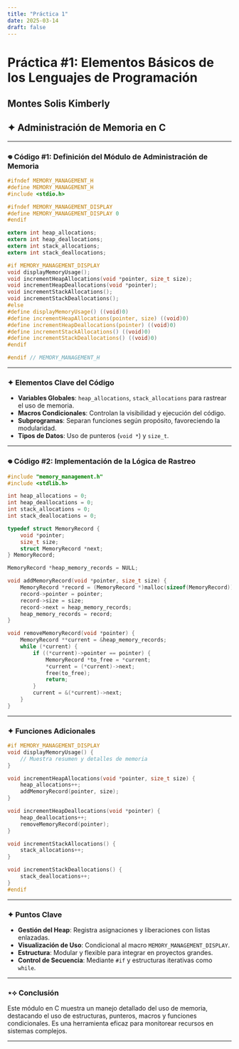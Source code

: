 ```yaml
---
title: "Práctica 1"
date: 2025-03-14
draft: false
---
```


# **Práctica #1: Elementos Básicos de los Lenguajes de Programación**

## **Montes Solis Kimberly**

## ✦ Administración de Memoria en C

---

### 𖦹 **Código #1: Definición del Módulo de Administración de Memoria**

```c
#ifndef MEMORY_MANAGEMENT_H
#define MEMORY_MANAGEMENT_H
#include <stdio.h>

#ifndef MEMORY_MANAGEMENT_DISPLAY
#define MEMORY_MANAGEMENT_DISPLAY 0
#endif

extern int heap_allocations;
extern int heap_deallocations;
extern int stack_allocations;
extern int stack_deallocations;

#if MEMORY_MANAGEMENT_DISPLAY
void displayMemoryUsage();
void incrementHeapAllocations(void *pointer, size_t size);
void incrementHeapDeallocations(void *pointer);
void incrementStackAllocations();
void incrementStackDeallocations();
#else
#define displayMemoryUsage() ((void)0)
#define incrementHeapAllocations(pointer, size) ((void)0)
#define incrementHeapDeallocations(pointer) ((void)0)
#define incrementStackAllocations() ((void)0)
#define incrementStackDeallocations() ((void)0)
#endif

#endif // MEMORY_MANAGEMENT_H
```

---

### ✦ Elementos Clave del Código

- **Variables Globales**: `heap_allocations`, `stack_allocations` para rastrear el uso de memoria.
- **Macros Condicionales**: Controlan la visibilidad y ejecución del código.
- **Subprogramas**: Separan funciones según propósito, favoreciendo la modularidad.
- **Tipos de Datos**: Uso de punteros (`void *`) y `size_t`.

---

### 𖦹 **Código #2: Implementación de la Lógica de Rastreo**

```c
#include "memory_management.h"
#include <stdlib.h>

int heap_allocations = 0;
int heap_deallocations = 0;
int stack_allocations = 0;
int stack_deallocations = 0;

typedef struct MemoryRecord {
    void *pointer;
    size_t size;
    struct MemoryRecord *next;
} MemoryRecord;

MemoryRecord *heap_memory_records = NULL;

void addMemoryRecord(void *pointer, size_t size) {
    MemoryRecord *record = (MemoryRecord *)malloc(sizeof(MemoryRecord));
    record->pointer = pointer;
    record->size = size;
    record->next = heap_memory_records;
    heap_memory_records = record;
}

void removeMemoryRecord(void *pointer) {
    MemoryRecord **current = &heap_memory_records;
    while (*current) {
        if ((*current)->pointer == pointer) {
            MemoryRecord *to_free = *current;
            *current = (*current)->next;
            free(to_free);
            return;
        }
        current = &(*current)->next;
    }
}
```

---

### ✦ Funciones Adicionales

```c
#if MEMORY_MANAGEMENT_DISPLAY
void displayMemoryUsage() {
    // Muestra resumen y detalles de memoria
}

void incrementHeapAllocations(void *pointer, size_t size) {
    heap_allocations++;
    addMemoryRecord(pointer, size);
}

void incrementHeapDeallocations(void *pointer) {
    heap_deallocations++;
    removeMemoryRecord(pointer);
}

void incrementStackAllocations() {
    stack_allocations++;
}

void incrementStackDeallocations() {
    stack_deallocations++;
}
#endif
```

---

### ✦ Puntos Clave

- **Gestión del Heap**: Registra asignaciones y liberaciones con listas enlazadas.
- **Visualización de Uso**: Condicional al macro `MEMORY_MANAGEMENT_DISPLAY`.
- **Estructura**: Modular y flexible para integrar en proyectos grandes.
- **Control de Secuencia**: Mediante `#if` y estructuras iterativas como `while`.

---

### ⋆⟡ **Conclusión**

Este módulo en C muestra un manejo detallado del uso de memoria, destacando el uso de estructuras, punteros, macros y funciones condicionales. Es una herramienta eficaz para monitorear recursos en sistemas complejos.

---
